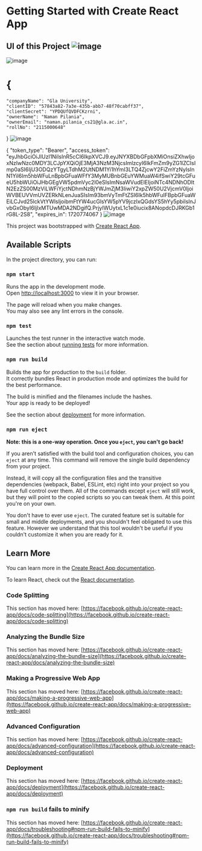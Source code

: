 # Getting Started with Create React App
## UI of this Project ![image](https://github.com/user-attachments/assets/2552d319-fecf-4ee3-a7f4-4c1c1ee5d63e)


![image](https://github.com/user-attachments/assets/f320bf85-2b8f-48b8-b722-ad5b334ff3cf)


# {
    "companyName": "Gla University",
    "clientID": "57843a82-7a3e-435b-abb7-48f70cabff37",
    "clientSecret": "YPDQUfQVDFCKzrni",
    "ownerName": "Naman Pilania",
    "ownerEmail": "naman.pilania_cs21@gla.ac.in",
    "rollNo": "2115000648"
}
![image](https://github.com/user-attachments/assets/db13c620-63e1-4a54-b3c0-750b63400ca8)


{
    "token_type": "Bearer",
    "access_token": "eyJhbGciOiJIUzI1NiIsInR5cCI6IkpXVCJ9.eyJNYXBDbGFpbXMiOnsiZXhwIjoxNzIwNzc0MDY3LCJpYXQiOjE3MjA3NzM3NjcsImlzcyI6IkFmZm9yZG1lZCIsImp0aSI6IjU3ODQzYTgyLTdhM2UtNDM1Yi1hYmI3LTQ4ZjcwY2FiZmYzNyIsInN1YiI6Im5hbWFuLnBpbGFuaWFfY3MyMUBnbGEuYWMuaW4ifSwiY29tcGFueU5hbWUiOiJHbGEgVW5pdmVyc2l0eSIsImNsaWVudElEIjoiNTc4NDNhODItN2EzZS00MzViLWFiYjctNDhmNzBjYWJmZjM3IiwiY2xpZW50U2VjcmV0IjoiWVBEUVVmUVZERkNLenJuaSIsIm93bmVyTmFtZSI6Ik5hbWFuIFBpbGFuaWEiLCJvd25lckVtYWlsIjoibmFtYW4ucGlsYW5pYV9jczIxQGdsYS5hYy5pbiIsInJvbGxObyI6IjIxMTUwMDA2NDgifQ.PrjyIWUytxL1c1e0iucix8ANopdcDJRKGb1rG8L-2S8",
    "expires_in": 1720774067
}
![image](https://github.com/user-attachments/assets/02861610-ca28-48ec-8fe3-d384947fe56e)


This project was bootstrapped with [Create React App](https://github.com/facebook/create-react-app).

## Available Scripts

In the project directory, you can run:

### `npm start`

Runs the app in the development mode.\
Open [http://localhost:3000](http://localhost:3000) to view it in your browser.

The page will reload when you make changes.\
You may also see any lint errors in the console.

### `npm test`

Launches the test runner in the interactive watch mode.\
See the section about [running tests](https://facebook.github.io/create-react-app/docs/running-tests) for more information.

### `npm run build`

Builds the app for production to the `build` folder.\
It correctly bundles React in production mode and optimizes the build for the best performance.

The build is minified and the filenames include the hashes.\
Your app is ready to be deployed!

See the section about [deployment](https://facebook.github.io/create-react-app/docs/deployment) for more information.

### `npm run eject`

**Note: this is a one-way operation. Once you `eject`, you can't go back!**

If you aren't satisfied with the build tool and configuration choices, you can `eject` at any time. This command will remove the single build dependency from your project.

Instead, it will copy all the configuration files and the transitive dependencies (webpack, Babel, ESLint, etc) right into your project so you have full control over them. All of the commands except `eject` will still work, but they will point to the copied scripts so you can tweak them. At this point you're on your own.

You don't have to ever use `eject`. The curated feature set is suitable for small and middle deployments, and you shouldn't feel obligated to use this feature. However we understand that this tool wouldn't be useful if you couldn't customize it when you are ready for it.

## Learn More

You can learn more in the [Create React App documentation](https://facebook.github.io/create-react-app/docs/getting-started).

To learn React, check out the [React documentation](https://reactjs.org/).

### Code Splitting

This section has moved here: [https://facebook.github.io/create-react-app/docs/code-splitting](https://facebook.github.io/create-react-app/docs/code-splitting)

### Analyzing the Bundle Size

This section has moved here: [https://facebook.github.io/create-react-app/docs/analyzing-the-bundle-size](https://facebook.github.io/create-react-app/docs/analyzing-the-bundle-size)

### Making a Progressive Web App

This section has moved here: [https://facebook.github.io/create-react-app/docs/making-a-progressive-web-app](https://facebook.github.io/create-react-app/docs/making-a-progressive-web-app)

### Advanced Configuration

This section has moved here: [https://facebook.github.io/create-react-app/docs/advanced-configuration](https://facebook.github.io/create-react-app/docs/advanced-configuration)

### Deployment

This section has moved here: [https://facebook.github.io/create-react-app/docs/deployment](https://facebook.github.io/create-react-app/docs/deployment)

### `npm run build` fails to minify

This section has moved here: [https://facebook.github.io/create-react-app/docs/troubleshooting#npm-run-build-fails-to-minify](https://facebook.github.io/create-react-app/docs/troubleshooting#npm-run-build-fails-to-minify)
